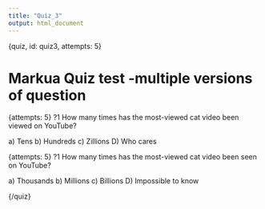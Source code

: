 ```yaml
---
title: "Quiz_3"
output: html_document
---
```


{quiz, id: quiz3, attempts: 5}
# Markua Quiz test -multiple versions of question

{attempts: 5}
?1 How many times has the most-viewed cat video been viewed on YouTube?

a) Tens
b) Hundreds
c) Zillions
D) Who cares

{attempts: 5}
?1 How many times has the most-viewed cat video been seen on YouTube?

a) Thousands
b) Millions
c) Billions
D) Impossible to know

{/quiz}